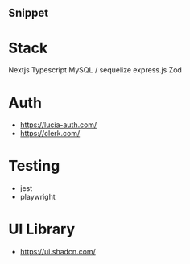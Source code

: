 ## Snippet

# Stack

Nextjs
Typescript
MySQL / sequelize
express.js
Zod

# Auth

- https://lucia-auth.com/
- https://clerk.com/

# Testing

- jest
- playwright

# UI Library

- https://ui.shadcn.com/
